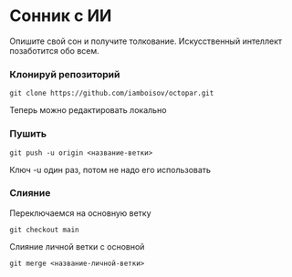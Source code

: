 # Сонник с ИИ
Опишите свой сон и получите толкование. Искусственный интеллект позаботится обо всем.
### Клонируй репозиторий
```
git clone https://github.com/iamboisov/octopar.git 
```


Теперь можно редактировать локально

### Пушить

```
git push -u origin <название-ветки>
```
Ключ -u один раз, потом не надо его использовать

### Слияние
Переключаемся на основную ветку
```
git checkout main
```
Слияние личной ветки с основной
```
git merge <название-личной-ветки>
```

<!--  -->